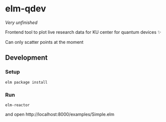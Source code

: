 # elm-qdev

*Very unfinished*

Frontend tool to plot live research data for KU center for quantum devices :sparkles:

Can only scatter points at the moment

## Development

### Setup

```
elm package install
```

### Run

```
elm-reactor
```

and open http://localhost:8000/examples/Simple.elm
